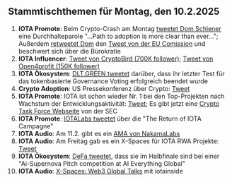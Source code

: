 ## Stammtischthemen für Montag, den 10.2.2025

1. **IOTA Promote**: Beim Crypto-Crash am Montag [tweetet Dom Schiener](https://x.com/DomSchiener/status/1886458288151167238) eine Durchhalteparole "...Path to adoption is more clear than ever..."; Außerdem [retweetet Dom](https://x.com/DomSchiener/status/1886666554726592892) den [Tweet von der EU Comission](https://x.com/EU_Commission/status/1886427917762150427) und beschwert sich über die Bürokratie
2. **IOTA Influencer**: [Tweet von CryptoBird (700K follower)](https://x.com/crypto_birb/status/1886379698436935991); [Tweet von Open4profit (150K follower)](https://x.com/open4profit/status/1886691104424386989)
3. **IOTA Ökosystem**: [DLT.GREEN tweetet](https://x.com/dlt_green/status/1886522356132106733) darüber, dass ihr letzter Test für das tokenbasierte Governance Voting erfolgreich beendet wurde
4. **Crypto Adoption**: US Pressekonferenz über Crypto: [Tweet](https://x.com/CoinDesk/status/1886858827737522503)
5. **IOTA Promote**: IOTA ist schon wieder Nr. 1 bei den Top-Projekten nach Wachstum der Entwicklungsaktivität: [Tweet](https://x.com/crypto_rand/status/1886789307899474163); Es gibt jetzt eine [Crypto Task Force Webseite](https://www.sec.gov/about/crypto-task-force) von der SEC
6. **IOTA Promote**: [IOTALabs tweetet](https://x.com/iotalabs_/status/1886792180649394592) über die "The Return of IOTA Campagne"
7. **IOTA Audio**: Am 11.2. gibt es ein [AMA von NakamaLabs](https://x.com/Nakama_Labs/status/1886783322602303687)
8. **IOTA Audio**: Am Freitag gab es ein X-Spaces für IOTA RWA Projekte: [Tweet](https://x.com/iotalabs_/status/1886414337482342535)
9. **IOTA Ökosystem**: [DeFa tweetet](https://x.com/defaprimitive/status/1886757698433146928), dass sie im Halbfinale sind bei einer "Ai-Supernova Pitch competition at AI Everything Global"
10. **IOTA Audio**: [X-Spaces: Web3 Global Talks](https://x.com/web3globalmedia/status/1887068980881613210) mit iotainside

